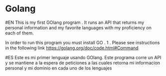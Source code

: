 # Golang
#EN
This is my first GOlang program .
It runs an API that returns my personal information and my favorite languages with my proficiency on each of them.

In order to run this program you must install GO . 
1 . Please see instructions in the following link  https://golang.org/doc/code.html#Command

#ES
Este es mi primer lenguaje usando GOlang.
Este programa corre un API y se mantiene a la espera de peticiones a las cuales retorna mi informacion personal y mi dominio en cada uno de los lenguajes
